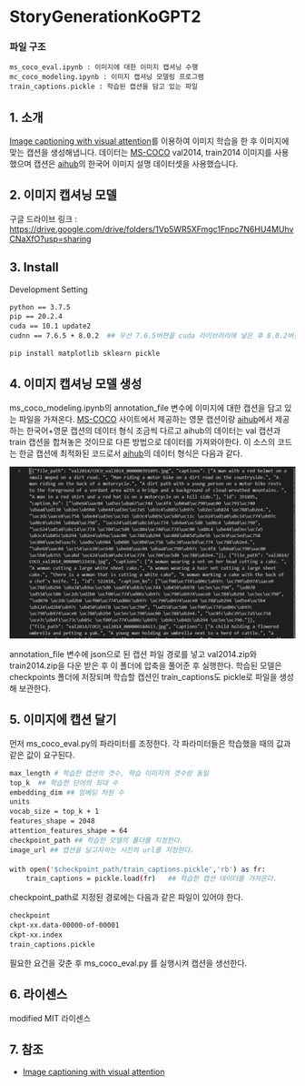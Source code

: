 # StoryGenerationKoGPT2

### 파일 구조

```sh
ms_coco_eval.ipynb : 이미지에 대한 이미지 캡셔닝 수행
mc_coco_modeling.ipynb : 이미지 캡셔닝 모델링 프로그램
train_captions.pickle : 학습된 캡션을 담고 있는 파일
```

## 1. 소개

[Image captioning with visual attention](https://www.tensorflow.org/tutorials/text/image_captioning?hl=en)를 이용하여 이미지 학습을 한 후 이미지에 맞는 캡션을 생성해냅니다. 데이터는 [MS-COCO](https://cocodataset.org/#download) val2014, train2014 이미지를 사용했으며 캡션은 [aihub](https://aihub.or.kr/keti_data_board/visual_intelligence)의 한국어 이미지 설명 데이터셋을 사용했습니다.

## 2. 이미지 캡셔닝 모델

구글 드라이브 링크 : https://drive.google.com/drive/folders/1Vp5WR5XFmgc1Fnpc7N6HU4MUhvCNaXfO?usp=sharing

## 3. Install

Development Setting

```sh
python == 3.7.5
pip == 20.2.4
cuda == 10.1 update2
cudnn == 7.6.5 + 8.0.2  ## 우선 7.6.5버젼을 cuda 라이브러리에 넣은 후 8.0.2버젼을 다운받아서 cuda 라이브러리에 넣는다.
```

```sh
pip install matplotlib sklearn pickle

```

## 4. 이미지 캡셔닝 모델 생성

ms_coco_modeling.ipynb의 annotation_file 변수에 이미지에 대한 캡션을 담고 있는 파일을 가져온다.
[MS-COCO](https://cocodataset.org/#download) 사이트에서 제공하는 영문 캡션이랑 [aihub](https://aihub.or.kr/keti_data_board/visual_intelligence)에서 제공하는 한국어+영문 캡션의 데이터 형식 조금씩 다르고 aihub의 데이터는 val 캡션과 train 캡션을 합쳐놓은 것이므로 다른 방법으로 데이터를 가져와야한다.
이 소스의 코드는 한글 캡션에 최적화된 코드로서 [aihub](https://aihub.or.kr/keti_data_board/visual_intelligence)의 데이터 형식은 다음과 같다.

![img1](./img/img1.PNG)

annotation_file 변수에 json으로 된 캡션 파일 경로를 넣고 val2014.zip와 train2014.zip을 다운 받은 후 이 폴더에 압축을 풀어준 후 실행한다. 학습된 모델은 checkpoints 폴더에 저장되며 학습할 캡션인 train_captions도 pickle로 파일을 생성해 보관한다.

## 5. 이미지에 캡션 달기

먼저 ms_coco_eval.py의 파라미터를 조정한다. 각 파라미터들은 학습했을 때의 값과 같은 값이 요구된다.

```sh
max_length # 학습한 캡션의 갯수, 학습 이미지의 갯수랑 동일
top_k  ## 학습한 단어의 최대 수
embedding_dim ## 임베딩 차원 수
units
vocab_size = top_k + 1
features_shape = 2048
attention_features_shape = 64
checkpoint_path ## 학습한 모델의 폴더를 지정한다.
image_url ## 캡션을 달고자하는 사진의 url를 지정한다.

with open('$checkpoint_path/train_captions.pickle','rb') as fr:
    train_captions = pickle.load(fr)   ## 학습한 캡션 데이터를 가져온다.
```

checkpoint_path로 지정된 경로에는 다음과 같은 파일이 있어야 한다.

```sh
checkpoint
ckpt-xx.data-00000-of-00001
ckpt-xx.index
train_captions.pickle

```

필요한 요건을 갖춘 후 ms_coco_eval.py 를 실행시켜 캡션을 생선한다.

## 6. 라이센스

modified MIT 라이센스

## 7. 참조

- [Image captioning with visual attention](https://www.tensorflow.org/tutorials/text/image_captioning?hl=en)

